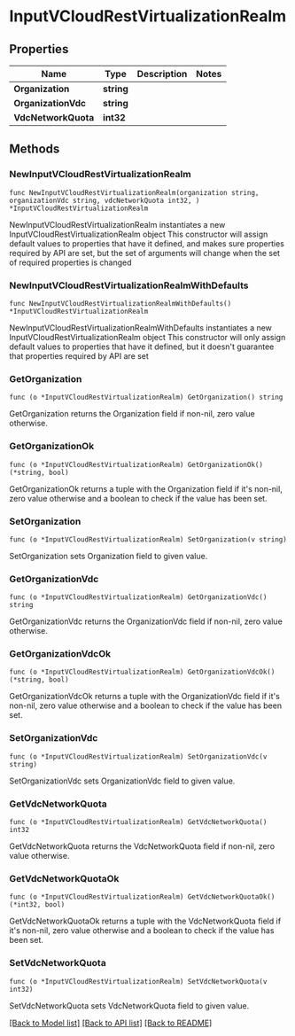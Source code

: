 # InputVCloudRestVirtualizationRealm

## Properties

Name | Type | Description | Notes
------------ | ------------- | ------------- | -------------
**Organization** | **string** |  | 
**OrganizationVdc** | **string** |  | 
**VdcNetworkQuota** | **int32** |  | 

## Methods

### NewInputVCloudRestVirtualizationRealm

`func NewInputVCloudRestVirtualizationRealm(organization string, organizationVdc string, vdcNetworkQuota int32, ) *InputVCloudRestVirtualizationRealm`

NewInputVCloudRestVirtualizationRealm instantiates a new InputVCloudRestVirtualizationRealm object
This constructor will assign default values to properties that have it defined,
and makes sure properties required by API are set, but the set of arguments
will change when the set of required properties is changed

### NewInputVCloudRestVirtualizationRealmWithDefaults

`func NewInputVCloudRestVirtualizationRealmWithDefaults() *InputVCloudRestVirtualizationRealm`

NewInputVCloudRestVirtualizationRealmWithDefaults instantiates a new InputVCloudRestVirtualizationRealm object
This constructor will only assign default values to properties that have it defined,
but it doesn't guarantee that properties required by API are set

### GetOrganization

`func (o *InputVCloudRestVirtualizationRealm) GetOrganization() string`

GetOrganization returns the Organization field if non-nil, zero value otherwise.

### GetOrganizationOk

`func (o *InputVCloudRestVirtualizationRealm) GetOrganizationOk() (*string, bool)`

GetOrganizationOk returns a tuple with the Organization field if it's non-nil, zero value otherwise
and a boolean to check if the value has been set.

### SetOrganization

`func (o *InputVCloudRestVirtualizationRealm) SetOrganization(v string)`

SetOrganization sets Organization field to given value.


### GetOrganizationVdc

`func (o *InputVCloudRestVirtualizationRealm) GetOrganizationVdc() string`

GetOrganizationVdc returns the OrganizationVdc field if non-nil, zero value otherwise.

### GetOrganizationVdcOk

`func (o *InputVCloudRestVirtualizationRealm) GetOrganizationVdcOk() (*string, bool)`

GetOrganizationVdcOk returns a tuple with the OrganizationVdc field if it's non-nil, zero value otherwise
and a boolean to check if the value has been set.

### SetOrganizationVdc

`func (o *InputVCloudRestVirtualizationRealm) SetOrganizationVdc(v string)`

SetOrganizationVdc sets OrganizationVdc field to given value.


### GetVdcNetworkQuota

`func (o *InputVCloudRestVirtualizationRealm) GetVdcNetworkQuota() int32`

GetVdcNetworkQuota returns the VdcNetworkQuota field if non-nil, zero value otherwise.

### GetVdcNetworkQuotaOk

`func (o *InputVCloudRestVirtualizationRealm) GetVdcNetworkQuotaOk() (*int32, bool)`

GetVdcNetworkQuotaOk returns a tuple with the VdcNetworkQuota field if it's non-nil, zero value otherwise
and a boolean to check if the value has been set.

### SetVdcNetworkQuota

`func (o *InputVCloudRestVirtualizationRealm) SetVdcNetworkQuota(v int32)`

SetVdcNetworkQuota sets VdcNetworkQuota field to given value.



[[Back to Model list]](../README.md#documentation-for-models) [[Back to API list]](../README.md#documentation-for-api-endpoints) [[Back to README]](../README.md)


